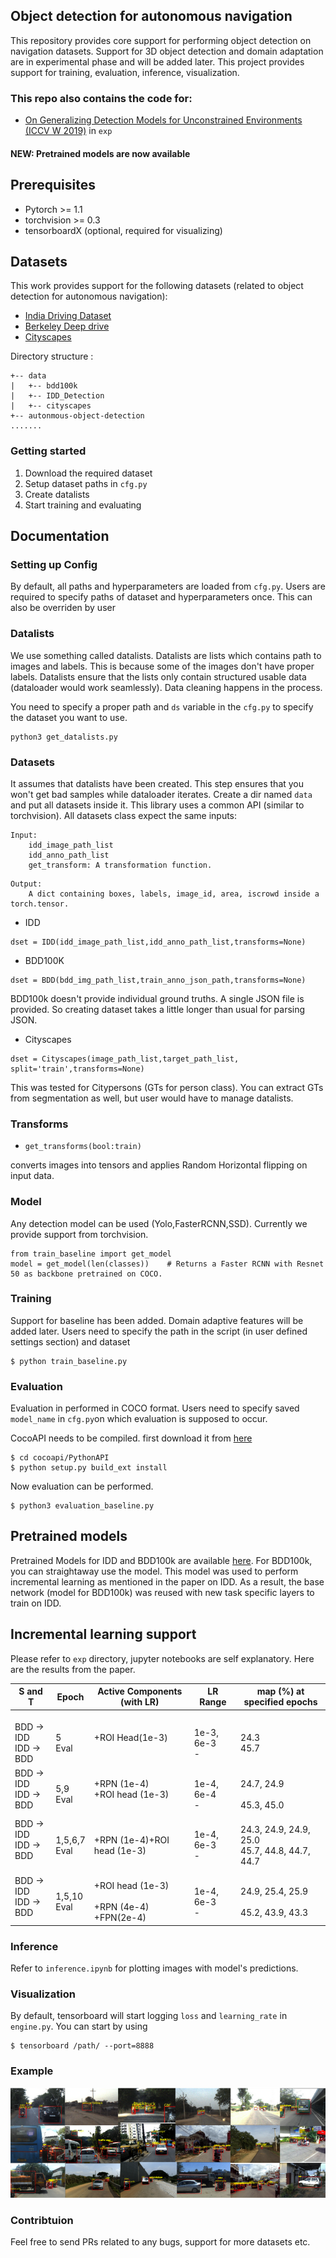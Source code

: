 ## Object detection for autonomous navigation 
This repository provides core support for performing object detection on navigation datasets. Support for 3D object detection and domain adaptation are in experimental phase and will be added later. This project provides support for training, evaluation, inference, visualization.

### This repo also contains the code for:
- [On Generalizing Detection Models for Unconstrained Environments (ICCV W 2019)](https://arxiv.org/abs/1909.13080) in `exp`

#### NEW: Pretrained models are now available

## Prerequisites
- Pytorch >= 1.1
- torchvision >= 0.3
- tensorboardX (optional, required for visualizing)

## Datasets
This work provides support for the following datasets (related to object detection for autonomous navigation):
- [India Driving Dataset](https://idd.insaan.iiit.ac.in/)
- [Berkeley Deep drive](https://bdd-data.berkeley.edu/)
- [Cityscapes](https://www.cityscapes-dataset.com/) 

Directory structure :
```
+-- data
|   +-- bdd100k
|   +-- IDD_Detection
|   +-- cityscapes
+-- autonmous-object-detection
.......
```
### Getting started
1. Download the required dataset
2. Setup dataset paths in `cfg.py`
3. Create datalists
4. Start training and evaluating

## Documentation

### Setting up Config
By default, all paths and hyperparameters are loaded from `cfg.py`. Users are required to specify paths of dataset and hyperparameters once.
This can also be overriden by user 

### Datalists
We use something called datalists. Datalists are lists which contains path to images and labels. This is because some of the images don't have proper labels. Datalists ensure that the lists only contain structured usable data (dataloader would work seamlessly). Data cleaning happens in the process.

You need to specify a proper path and `ds` variable in the `cfg.py` to specify the dataset you want to use.
```
python3 get_datalists.py
```

### Datasets
It assumes that datalists have been created. This step ensures that you won't get bad samples while dataloader iterates. Create a dir named `data` and put all datasets inside it.
This library uses a common API (similar to torchvision). 
All datasets class expect the same inputs:
```
Input:
    idd_image_path_list
    idd_anno_path_list
    get_transform: A transformation function.
```
```
Output:
    A dict containing boxes, labels, image_id, area, iscrowd inside a torch.tensor.
```
- IDD

```
dset = IDD(idd_image_path_list,idd_anno_path_list,transforms=None)
```

- BDD100K 

```
dset = BDD(bdd_img_path_list,train_anno_json_path,transforms=None)
```

BDD100k doesn't provide individual ground truths. A single JSON file is provided. So creating dataset takes a little longer than usual for parsing JSON.

- Cityscapes

```
dset = Cityscapes(image_path_list,target_path_list, split='train',transforms=None)
```

This was tested for Citypersons (GTs for person class). You can extract GTs from segmentation as well, but user would have to manage datalists.

### Transforms
- ```get_transforms(bool:train)```

converts images into tensors and applies Random Horizontal flipping on input data.

### Model
Any detection model can be used (Yolo,FasterRCNN,SSD). Currently we provide support from torchvision.

```
from train_baseline import get_model
model = get_model(len(classes))    # Returns a Faster RCNN with Resnet 50 as backbone pretrained on COCO.
```

### Training
Support for baseline has been added. Domain adaptive features will be added later.
Users need to specify the path in the script (in user defined settings section) and dataset 

```
$ python train_baseline.py
```

### Evaluation
Evaluation in performed in COCO format. Users need to specify saved `model_name` in `cfg.py`on which evaluation is supposed to occur.

CocoAPI needs to be compiled. first download it from [here](https://github.com/cocodataset/cocoapi)
```
$ cd cocoapi/PythonAPI
$ python setup.py build_ext install
```

Now evaluation can be performed.

```
$ python3 evaluation_baseline.py
```

## Pretrained models
Pretrained Models for IDD and BDD100k are available [here](https://drive.google.com/open?id=1EGMce4aHlo7QpvMsxXgato87gQo8aYrk). For BDD100k, you can straightaway use the model. This model was used to perform incremental learning as mentioned in the paper on IDD. As a result, the base network (model for BDD100k) was reused with new task specific layers to train on IDD. 

## Incremental learning support
Please refer to `exp` directory, jupyter notebooks are self explanatory. Here are the results from the paper.

| S and T                      | Epoch               | Active Components (with LR)                            | LR Range            | map (%) at specified epochs                          |
|------------------------------|---------------------|--------------------------------------------------------|---------------------|------------------------------------------------------|
| <br>BDD -> IDD<br>IDD -> BDD | <br>5<br>Eval       | +ROI Head(1e-3)                                        | <br>1e-3, 6e-3<br>- | <br>24.3<br>45.7                                     |
| BDD -> IDD<br>IDD -> BDD     | <br>5,9<br>Eval     | +RPN (1e-4)<br>+ROI head (1e-3)                        | <br>1e-4, 6e-4<br>- | <br>24.7, 24.9<br><br>45.3, 45.0<br>                 |
| BDD -> IDD<br>IDD -> BDD     | <br>1,5,6,7<br>Eval | <br>+RPN (1e-4)+ROI head (1e-3)                        | <br>1e-4, 6e-3<br>- | <br>24.3, 24.9, 24.9, 25.0<br>45.7, 44.8, 44.7, 44.7 |
| BDD -> IDD<br>IDD -> BDD     | <br>1,5,10<br>Eval  | <br>+ROI head (1e-3)<br><br>+RPN (4e-4) +FPN(2e-4)<br> | <br>1e-4, 6e-3<br>- | <br>24.9, 25.4, 25.9<br><br>45.2, 43.9, 43.3<br>     |

### Inference

Refer to `inference.ipynb` for plotting images with model's predictions.

### Visualization

By default, tensorboard will start logging `loss` and `learning_rate` in `engine.py`. You can start by using
```
$ tensorboard /path/ --port=8888
```

### Example

![img](assets/eval_baseline_idd.png)

### Contribtuion

Feel free to send PRs related to any bugs, support for more datasets etc. 
